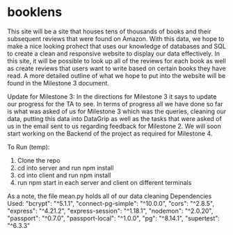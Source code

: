 # booklens

This site will be a site that houses tens of thousands of books and their subsequent reviews that were found on Amazon. With this data, we hope to make a nice looking prohect that uses our knowledge of databases and SQL to create a clean and responsive website to display our data effectively. In this site, it will be possible to look up all of the reviews for each book as well as create reviews that users want to write based on certain books they have read. A more detailed outline of what we hope to put into the website will be found in the Milestone 3 document. 


Update for Milestone 3: In the directions for Milestone 3 it says to update our progress for the TA to see. In terms of progress all we have done so far is what was asked of us for Milestone 3 which was the queries, cleaning our data, putting this data into DataGrip as well as the tasks that were asked of us in the email sent to us regarding feedback for Milestone 2. We will soon start working on the Backend of the project as required for Milestone 4.

To Run (temp):

1) Clone the repo
2) cd into server and run npm install
3) cd into client and run npm install
4) run npm start in each server and client on different terminals


As a note, the file mean.py holds all of our data cleaning
Dependencies Used:
    "bcrypt": "^5.1.1",
    "connect-pg-simple": "^10.0.0",
    "cors": "^2.8.5",
    "express": "^4.21.2",
    "express-session": "^1.18.1",
    "nodemon": "^2.0.20",
    "passport": "^0.7.0",
    "passport-local": "^1.0.0",
    "pg": "^8.14.1",
    "supertest": "^6.3.3"
